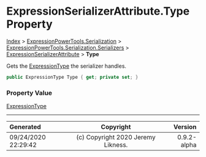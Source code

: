 ﻿# ExpressionSerializerAttribute.Type Property

[Index](../index.md) > [ExpressionPowerTools.Serialization](ExpressionPowerTools.Serialization.a.md) > [ExpressionPowerTools.Serialization.Serializers](ExpressionPowerTools.Serialization.Serializers.n.md) > [ExpressionSerializerAttribute](ExpressionPowerTools.Serialization.Serializers.ExpressionSerializerAttribute.cs.md) > **Type**

Gets the [ExpressionType](https://docs.microsoft.com/dotnet/api/system.linq.expressions.expressiontype) the serializer handles.

```csharp
public ExpressionType Type { get; private set; }
```

### Property Value

 [ExpressionType](https://docs.microsoft.com/dotnet/api/system.linq.expressions.expressiontype) 


---

| Generated | Copyright | Version |
| :-- | :-: | --: |
| 09/24/2020 22:29:42 | (c) Copyright 2020 Jeremy Likness. | 0.9.2-alpha |

